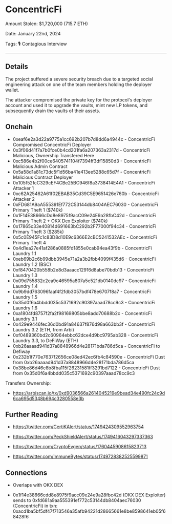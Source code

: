 # ConcentricFi

Amount Stolen: $1,720,000 (715.7 ETH)

Date: January 22nd, 2024

Tags: 🎙️ Contagious Interview

---

## Details

The project suffered a severe security breach due to a targeted social engineering attack on one of the team members holding the deployer wallet.

The attacker compromised the private key for the protocol's deployer account and used it to upgrade the vaults, mint new LP tokens, and subsequently drain the vaults of their assets.



## Onchain

- 0xeaf6e2a3d22a9775a1cc692b207b7d8dd6a4944c - ConcentricFi Compromised ConcentricFi Deployer
- 0x3f06d41f7a7b0fce0b4cd201fa6a207363a2317d - ConcentricFi Malicious, Ownership Transfered Here
- 0xc586e4b2f00ce6405741104f7394ff3df15850d3 - ConcentricFi Malicious Admin Contract
- 0x5a58d1a81c73dc5f1d56ba41e413ee5288c65d7f - ConcentricFi Malicious Contract Deployer
- 0x105f52fcC329cEF4CBe25BC946f8a3738414E4A1 - ConcentricFi Attacker 1
- 0xc62A25462A61f02EBAB35Cd39C5E9651426e760b - ConcentricFi Attacker 2
- 0xFD681A9aA555391Ef772C53144db8404AEC76030 - ConcentricFi Primary Theft 1 ($740k)
- 0x1F14E38666cDd8e8975f9acC09e24E9a28fbC42d - ConcentricFi Primary Theft 2 + OKX Dex Exploiter ($740k)
- 0x17865c33e40814d691663bC292b2F77000f94c34 - ConcentricFi Primary Theft 3 ($285k)
- 0x5c0E945Fc1c83D8d10E9c6366E2cBC5241532AEc - ConcentricFi Primary Theft 4
- 0x4d1ea27e41af286a0885fd1855e0cab94ea43f9b - ConcentricFi Laundry 1.1
- 0xeb69b2c6b99dbb3945e71a2a3b2fbb4099f435d6 - ConcentricFi Laundry 1.2 (BSC)
- 0xf8470420b558b2e8d3aaacc12916d8abe70bdb13 - ConcentricFi Laundry 1.3
- 0x09d755832c2ea9c46595a807a5e521db0140dc97 - ConcentricFi Laundry 1.4
- 0x9b9dd763096faaf4f2fdb3057bdf478e6707f8a7 - ConcentricFi Laundry 1.5
- 0x35d0f6a4bbdd035c5371692c90397aaad78cc9c3 - ConcentricFi Laundry 1.6
- 0xa1804fd8757f2fa2f98169805bbe8add70688b2c - ConcentricFi Laundry 3.1
- 0x429e9446fec36d0bd91a84637f876d98a663bb3f - ConcentricFi Laundry 3.2 (ETH, from Arbi)
- 0xf0489360bd2c60964ebbc62dce4d9bc9795ab328 - ConcentricFi Laundry 3.3, to DeFiWay (ETH)
- 0xb26aaaad941d37a8848966d4e28171bda786d5ca - ConcentricFi to Defiway
- 0x232b1f770e7637f2656ce08ed42ec6fb4c84590e - ConcentricFi Dust from 0xb26aaaad941d37a8848966d4e28171bda786d5ca
- 0x38be86d46c8b8fba115f26231581ff3291bd7122 - ConcentricFi Dust from 0x35d0f6a4bbdd035c5371692c90397aaad78cc9c3



Transfers Ownership:

- https://arbiscan.io/tx/0xd9036566a2614045219e9bead34e490fc24c9d6ca695d5348b694c3280558e3b


## Further Reading

- https://twitter.com/CertiKAlert/status/1749424309552963754

- https://twitter.com/PeckShieldAlert/status/1749416043297337363

- https://twitter.com/CryptoEvgen/status/1760445908615823713

- https://twitter.com/ImmuneBytes/status/1749728382525599871


## Connections

- Overlaps with OKX DEX

- 0x1f14e38666cdd8e8975f9acc09e24e9a28fbc42d (OKX DEX Exploiter) sends to 0xfd681a9aa555391ef772c53144db8404aec76030 (ConcentricFi) in txn: 0xacd1ba5bf5df47f713546a35afb94221d28665661e8be8598641eb05f68428f6
